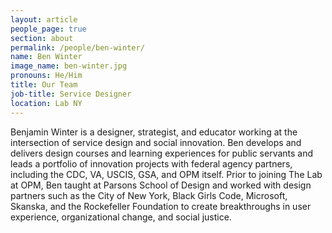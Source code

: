 ```yaml
---
layout: article
people_page: true
section: about
permalink: /people/ben-winter/
name: Ben Winter
image_name: ben-winter.jpg
pronouns: He/Him
title: Our Team
job-title: Service Designer
location: Lab NY
---
```


Benjamin Winter is a designer, strategist, and educator working at the intersection of service design and social innovation. Ben develops and delivers design courses and learning experiences for public servants and leads a portfolio of innovation projects with federal agency partners, including the CDC, VA, USCIS, GSA, and OPM itself. Prior to joining The Lab at OPM, Ben taught at Parsons School of Design and worked with design partners such as the City of New York, Black Girls Code, Microsoft, Skanska, and the Rockefeller Foundation to create breakthroughs in user experience, organizational change, and social justice.
